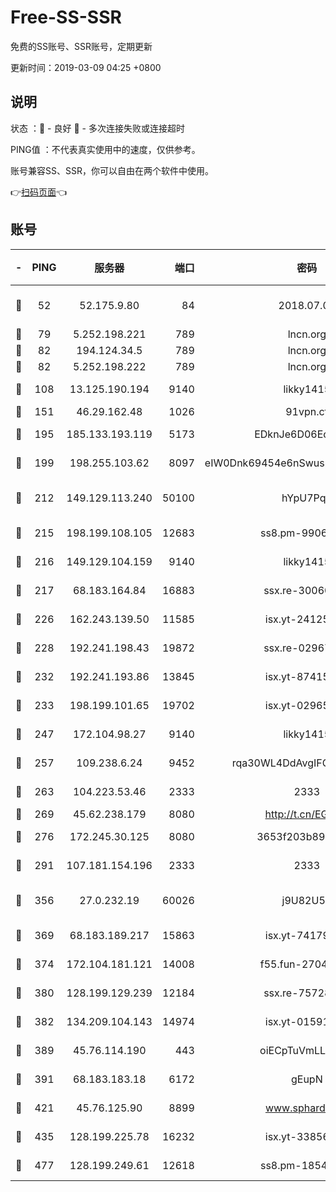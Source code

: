 # Free-SS-SSR

免费的SS账号、SSR账号，定期更新

更新时间：2019-03-09 04:25 +0800

## 说明

状态     ：🙂 - 良好 🙁 - 多次连接失败或连接超时

PING值   ：不代表真实使用中的速度，仅供参考。

账号兼容SS、SSR，你可以自由在两个软件中使用。

👉[扫码页面](https://liesauer.github.io/Free-SS-SSR/)👈

## 账号

|-|PING|服务器|端口|密码|加密方式|区域|
|:----:|:----:|:-----:|-----:|:----:|:----:|:----:|
|🙂|52|52.175.9.80|84|2018.07.07|chacha20-ietf-poly1305|HK|
|🙂|79|5.252.198.221|789|lncn.org|rc4|JP|
|🙂|82|194.124.34.5|789|lncn.org|rc4|JP|
|🙂|82|5.252.198.222|789|lncn.org|rc4|JP|
|🙂|108|13.125.190.194|9140|likky1415|aes-256-cfb|KR|
|🙂|151|46.29.162.48|1026|91vpn.cf|rc4-md5|RU|
|🙂|195|185.133.193.119|5173|EDknJe6D06EoWDaw|aes-256-cfb|US|
|🙂|199|198.255.103.62|8097|eIW0Dnk69454e6nSwuspv9DmS201tQ0D|aes-256-cfb|US|
|🙂|212|149.129.113.240|50100|hYpU7PqP|chacha20-ietf-poly1305|CN|
|🙂|215|198.199.108.105|12683|ss8.pm-99061296|aes-256-cfb|US|
|🙂|216|149.129.104.159|9140|likky1415|aes-256-cfb|CN|
|🙂|217|68.183.164.84|16883|ssx.re-30060454|aes-256-cfb|US|
|🙂|226|162.243.139.50|11585|isx.yt-24125616|aes-256-cfb|US|
|🙂|228|192.241.198.43|19872|ssx.re-02967346|aes-256-cfb|US|
|🙂|232|192.241.193.86|13845|isx.yt-87415016|aes-256-cfb|US|
|🙂|233|198.199.101.65|19702|isx.yt-02965694|aes-256-cfb|US|
|🙂|247|172.104.98.27|9140|likky1415|aes-256-cfb|JP|
|🙂|257|109.238.6.24|9452|rqa30WL4DdAvgIFG6Fs3znzTa|aes-256-cfb|FR|
|🙂|263|104.223.53.46|2333|2333|aes-256-cfb|US|
|🙂|269|45.62.238.179|8080|http://t.cn/EGJIyrl|rc4-md5|CA|
|🙂|276|172.245.30.125|8080|3653f203b896678d|chacha20-ietf|US|
|🙂|291|107.181.154.196|2333|2333|aes-256-cfb|US|
|🙂|356|27.0.232.19|60026|j9U82U53|xchacha20-ietf-poly1305|HK|
|🙂|369|68.183.189.217|15863|isx.yt-74179811|aes-256-cfb|SG|
|🙂|374|172.104.181.121|14008|f55.fun-27044254|aes-256-cfb|SG|
|🙂|380|128.199.129.239|12184|ssx.re-75728263|aes-256-cfb|SG|
|🙂|382|134.209.104.143|14974|isx.yt-01591248|aes-256-cfb|SG|
|🙂|389|45.76.114.190|443|oiECpTuVmLLxk4Ts|aes-256-cfb|AU|
|🙂|391|68.183.183.18|6172|gEupN|aes-256-cfb|SG|
|🙂|421|45.76.125.90|8899|www.sphard.com|aes-256-cfb|AU|
|🙂|435|128.199.225.78|16232|isx.yt-33856975|aes-256-cfb|SG|
|🙂|477|128.199.249.61|12618|ss8.pm-18545476|aes-256-cfb|SG|
